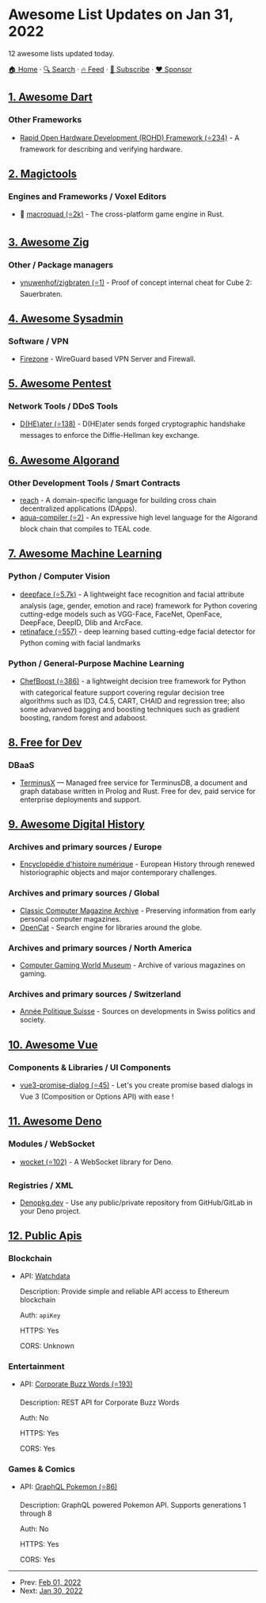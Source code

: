 # Awesome List Updates on Jan 31, 2022

12 awesome lists updated today.

[🏠 Home](/README.md) · [🔍 Search](https://www.trackawesomelist.com/search/) · [🔥 Feed](https://www.trackawesomelist.com/rss.xml) · [📮 Subscribe](https://trackawesomelist.us17.list-manage.com/subscribe?u=d2f0117aa829c83a63ec63c2f&id=36a103854c) · [❤️  Sponsor](https://github.com/sponsors/theowenyoung)



## [1. Awesome Dart](/content/yissachar/awesome-dart/README.md)

### Other Frameworks

*   [Rapid Open Hardware Development (ROHD) Framework (⭐234)](https://github.com/intel/rohd) - A framework for describing and verifying hardware.

## [2. Magictools](/content/ellisonleao/magictools/README.md)

### Engines and Frameworks / Voxel Editors

*   :tada: [macroquad (⭐2k)](https://github.com/not-fl3/macroquad) - The cross-platform game engine in Rust.

## [3. Awesome Zig](/content/catdevnull/awesome-zig/README.md)

### Other / Package managers

*   [ynuwenhof/zigbraten (⭐1)](https://github.com/ynuwenhof/zigbraten) - Proof of concept internal cheat for Cube 2: Sauerbraten.

## [4. Awesome Sysadmin](/content/awesome-foss/awesome-sysadmin/README.md)

### Software / VPN

*   [Firezone](https://www.firez.one/) - WireGuard based VPN Server and Firewall.

## [5. Awesome Pentest](/content/enaqx/awesome-pentest/README.md)

### Network Tools / DDoS Tools

*   [D(HE)ater (⭐138)](https://github.com/Balasys/dheater) - D(HE)ater sends forged cryptographic handshake messages to enforce the Diffie-Hellman key exchange.

## [6. Awesome Algorand](/content/aorumbayev/awesome-algorand/README.md)

### Other Development Tools / Smart Contracts

*   [reach](https://docs.reach.sh) - A domain-specific language for building cross chain decentralized applications (DApps).
*   [aqua-compiler (⭐2)](https://github.com/optio-labs/aqua-compiler) - An expressive high level language for the Algorand block chain that compiles to TEAL code.

## [7. Awesome Machine Learning](/content/josephmisiti/awesome-machine-learning/README.md)

### Python / Computer Vision

*   [deepface (⭐5.7k)](https://github.com/serengil/deepface) - A lightweight face recognition and facial attribute analysis (age, gender, emotion and race) framework for Python covering cutting-edge models such as VGG-Face, FaceNet, OpenFace, DeepFace, DeepID, Dlib and ArcFace.
*   [retinaface (⭐557)](https://github.com/serengil/retinaface) - deep learning based cutting-edge facial detector for Python coming with facial landmarks

### Python / General-Purpose Machine Learning

*   [ChefBoost (⭐386)](https://github.com/serengil/chefboost) - a lightweight decision tree framework for Python with categorical feature support covering regular decision tree algorithms such as ID3, C4.5, CART, CHAID and regression tree; also some advanved bagging and boosting techniques such as gradient boosting, random forest and adaboost.

## [8. Free for Dev](/content/ripienaar/free-for-dev/README.md)

### DBaaS

*   [TerminusX](https://terminusdb.com/) — Managed free service for TerminusDB, a document and graph database written in Prolog and Rust. Free for dev, paid service for enterprise deployments and support.

## [9. Awesome Digital History](/content/maehr/awesome-digital-history/README.md)

### Archives and primary sources / Europe

*   [Encyclopédie d'histoire numérique](https://ehne.fr/) - European History through renewed historiographic objects and major contemporary challenges.

### Archives and primary sources / Global

*   [Classic Computer Magazine Archive](https://www.atarimagazines.com/) - Preserving information from early personal computer magazines.
*   [OpenCat](https://opencat.io/) - Search engine for libraries around the globe.

### Archives and primary sources / North America

*   [Computer Gaming World Museum](https://www.cgwmuseum.org/) - Archive of various magazines on gaming.

### Archives and primary sources / Switzerland

*   [Année Politique Suisse](https://anneepolitique.swiss/) - Sources on developments in Swiss politics and society.

## [10. Awesome Vue](/content/vuejs/awesome-vue/README.md)

### Components & Libraries / UI Components

*   [vue3-promise-dialog (⭐45)](https://github.com/rlemaigre/vue3-promise-dialog) - Let's you create promise based dialogs in Vue 3 (Composition or Options API) with ease !

## [11. Awesome Deno](/content/denolib/awesome-deno/README.md)

### Modules / WebSocket

*   [wocket (⭐102)](https://github.com/drashland/wocket) - A WebSocket library for Deno.

### Registries / XML

*   [Denopkg.dev](https://denopkg.dev/) - Use any public/private repository from GitHub/GitLab in your Deno project.

## [12. Public Apis](/content/public-apis/public-apis/README.md)

### Blockchain

- API: [Watchdata](https://docs.watchdata.io)

  Description: Provide simple and reliable API access to Ethereum blockchain

  Auth: `apiKey`

  HTTPS: Yes

  CORS: Unknown



### Entertainment

- API: [Corporate Buzz Words (⭐193)](https://github.com/sameerkumar18/corporate-bs-generator-api)

  Description: REST API for Corporate Buzz Words

  Auth: No

  HTTPS: Yes

  CORS: Yes



### Games & Comics

- API: [GraphQL Pokemon (⭐86)](https://github.com/favware/graphql-pokemon)

  Description: GraphQL powered Pokemon API. Supports generations 1 through 8

  Auth: No

  HTTPS: Yes

  CORS: Yes



---

- Prev: [Feb 01, 2022](/content/2022/02/01/README.md)
- Next: [Jan 30, 2022](/content/2022/01/30/README.md)